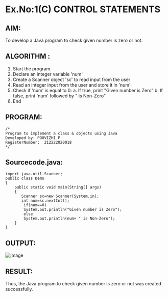 # Ex.No:1(C) CONTROL STATEMENTS

## AIM:
To develop a Java program to check given number is zero or not.

## ALGORITHM :
1.	Start the program.
2.	Declare an integer variable 'num'
3.	Create a Scanner object 'sc' to read input from the user
4.	Read an integer input from the user and store it in 'num'
5.	Check if 'num' is equal to 0:
a.	If true, print "Given number is Zero"
b.	If false, print 'num' followed by " is Non-Zero"
6.	End

## PROGRAM:
 ```
/*
Program to implement a class & objects using Java
Developed by: POOVIZHI P
RegisterNumber:  212222020018
*/
```

## Sourcecode.java:
~~~
import java.util.Scanner;
public class Demo
{
    public static void main(String[] args)
    {
       Scanner sc=new Scanner(System.in);
       int num=sc.nextInt();
        if(num==0)
        System.out.println("Given number is Zero");
        else
        System.out.println(num+ " is Non-Zero");
    }
}
~~~
## OUTPUT:
![image](https://github.com/user-attachments/assets/ccb7a122-04f3-4a83-ae58-d3f859afed02)


## RESULT:
Thus, the Java program to check given number is zero or not was created successfully.

